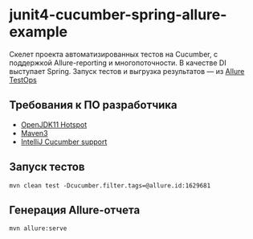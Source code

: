 # junit4-cucumber-spring-allure-example
Скелет проекта автоматизированных тестов на Cucumber, с поддержкой Allure-reporting и многопоточности.
В качестве DI выступает Spring.
Запуск тестов и выгрузка результатов — из [Allure TestOps](https://docs.qameta.io/allure-testops/)

## Требования к ПО разработчика
* [OpenJDK11 Hotspot](https://adoptium.net/?variant=openjdk11&jvmVariant=hotspot)
* [Maven3](https://maven.apache.org/download.cgi)
* [IntelliJ Cucumber support](https://www.jetbrains.com/help/idea/enabling-cucumber-support-in-project.html)

## Запуск тестов
```
mvn clean test -Dcucumber.filter.tags=@allure.id:1629681
```

## Генерация Allure-отчета
```
mvn allure:serve
```